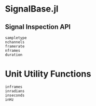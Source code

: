 # SignalBase.jl

## Signal Inspection API

```@docs
sampletype
nchannels
framerate
nframes
duration
```

# Unit Utility Functions

```@docs
inframes
inradians
inseconds
inHz
```
